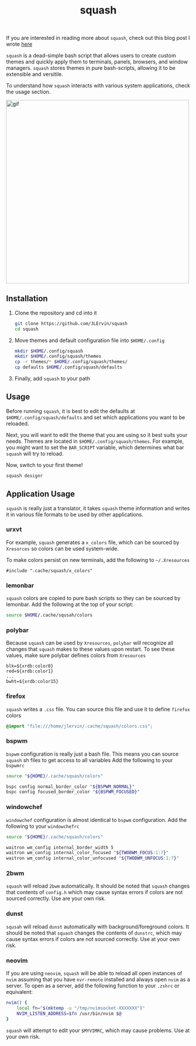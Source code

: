 <div align='center'>
    <h1>squash</h1><br>
</div>

If you are interested in reading more about `squash`, check out
this blog post I wrote [here](https://jlervin.github.io/2018/07/19/creating-a-unix-theming-engine.html)

`squash` is a dead-simple bash script that allows users to create custom themes and 
quickly apply them to terminals, panels, browsers, and window managers. `squash` stores
themes in pure bash-scripts, allowing it to be extensible and versitile. 

To understand how `squash` interacts with various system applications, check the usage section. 

<img src="https://imgur.com/zmk2y1m.gif" alt="gif" align="center" width="500px">

## Installation

1) Clone the repository and cd into it
    ```sh
    git clone https://github.com/JLErvin/squash
    cd squash
    ```

2)  Move themes and default configuration file into `$HOME/.config`
    ```sh
    mkdir $HOME/.config/squash
    mkdir $HOME/.config/squash/themes
    cp -r themes/* $HOME/.config/squash/themes/
    cp defaults $HOME/.config/squash/defaults

    ```

3) Finally, add `squash` to your path

## Usage

Before running `squash`, it is best to edit the defaults at `$HOME/.config/squash/defaults`
and set which applications you want to be reloaded.

Next, you will want to edit the theme that you are using so it best suits your needs.
Themes are located in `$HOME/.config/squash/themes`. 
For example, you might want to set the `BAR_SCRIPT` variable, which determines what bar `squash` will try to reload. 

Now, switch to your first theme!

```sh
squash designr
```

## Application Usage

`squash` is really just a translator, it takes `squash` theme information and writes it in various file formats
to be used by other applications. 

### urxvt
For example, `squash` generates a `x_colors` file, which can be sourced by `Xresorces` so colors can be used
system-wide. 

To make colors persist on new terminals, add the following to `~/.Xresources`

```xdefaults
#include ".cache/squash/x_colors"
```

### lemonbar

`squash` colors are copied to pure bash scripts so they can be sourced by lemonbar.
Add the following at the top of your script: 

```sh
source $HOME/.cache/squsah/colors
```

### polybar

Because `squash` can be used by `Xresources`, `polybar` will recognize all changes that `squash` makes to these values
upon restart. To see these values, make sure polybar defines colors from `Xresources`

```
blk=${xrdb:color0}
red=${xrdb:color1}
...
bwht=${xrdb:color15}
```

### firefox

`squash` writes a `.css` file. You can source this file and use it to define `firefox` colors

```css
@import "file:///home/jlervin/.cache/squash/colors.css";
```

### bspwm

`bspwm` configuration is really just a bash file.
This means you can source `squash` sh files to get access to all variables
Add the following to your `bspwmrc`

```sh
source "${HOME}/.cache/squash/colors"

bspc config normal_border_color "${BSPWM_NORMAL}"
bspc config focused_border_color "${BSPWM_FOCUSED}"
```

### windowchef

`windowchef` configuration is almost identical to `bspwm` configuration. 
Add the following to your `windowchefrc`

```sh
source "${HOME}/.cache/squash/colors"

waitron wm_config internal_border_width 5 
waitron wm_config internal_color_focused "${TWOBWM_FOCUS:1:7}"
waitron wm_config internal_color_unfocused "${TWOBWM_UNFOCUS:1:7}"
```

### 2bwm

`squash` will reload `2bwm` automatically. It should be noted that `squash` changes that contents of 
`config.h` which may cause syntax errors if colors are not sourced correctly. Use are your own risk. 

### dunst

`squsah` will reload `dunst` automatically with background/foreground colors. 
It should be noted that `squash` changes the contents of `dunstrc`, which may cause syntax errors
if colors are not sourced correctly. Use at your own risk. 

### neovim

If you are using `neovim`, `squash` will be able to reload all open instances of `nvim` assuming that you
have `nvr-remote` installed and always open `nvim` as a server. To open as a server, add the following
function to your `.zshrc` or equivalent: 

```sh
nvim() {
    local fn="$(mktemp -u "/tmp/nvimsocket-XXXXXXX")"
    NVIM_LISTEN_ADDRESS=$fn /usr/bin/nvim $@
}
```

`squash` will attempt to edit your `$MYVIMRC`, which may cause problems. Use at your own risk.
